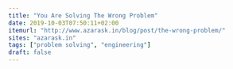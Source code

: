 ```yaml
---
title: "You Are Solving The Wrong Problem"
date: 2019-10-03T07:50:11+02:00
itemurl: "http://www.azarask.in/blog/post/the-wrong-problem/"
sites: "azarask.in"
tags: ["problem solving", "engineering"]
draft: false
---
```


